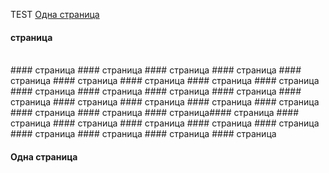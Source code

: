 TEST
[Одна страница](#Одна-страница)
#### страница
<br/>
#### страница
#### страница
#### страница
#### страница
#### страница
#### страница
#### страница
#### страница
#### страница
#### страница
#### страница
#### страница
#### страница
#### страница
#### страница
#### страница
#### страница
#### страница
#### страница
#### страница
#### страница#### страница
#### страница
#### страница
#### страница
#### страница
#### страница
#### страница
#### страница
#### страница
#### страница

#### Одна страница
